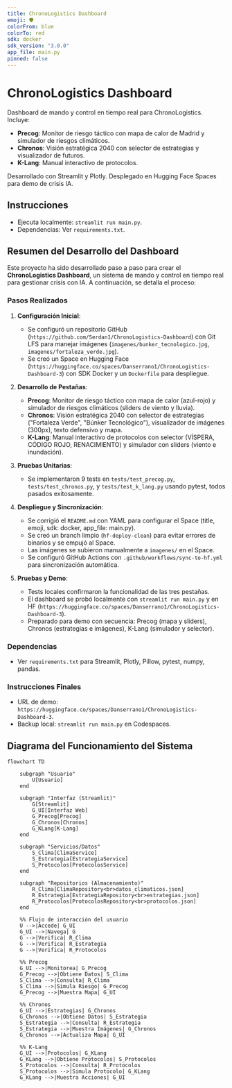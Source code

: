 ```yaml
---
title: ChronoLogistics Dashboard
emoji: 🛡️
colorFrom: blue
colorTo: red
sdk: docker
sdk_version: "3.0.0"
app_file: main.py
pinned: false
---
```


# ChronoLogistics Dashboard

Dashboard de mando y control en tiempo real para ChronoLogistics. Incluye:
- **Precog**: Monitor de riesgo táctico con mapa de calor de Madrid y simulador de riesgos climáticos.
- **Chronos**: Visión estratégica 2040 con selector de estrategias y visualizador de futuros.
- **K-Lang**: Manual interactivo de protocolos.

Desarrollado con Streamlit y Plotly. Desplegado en Hugging Face Spaces para demo de crisis IA.

## Instrucciones
- Ejecuta localmente: `streamlit run main.py`.
- Dependencias: Ver `requirements.txt`.

## Resumen del Desarrollo del Dashboard

Este proyecto ha sido desarrollado paso a paso para crear el **ChronoLogistics Dashboard**, un sistema de mando y control en tiempo real para gestionar crisis con IA. A continuación, se detalla el proceso:

### Pasos Realizados
1. **Configuración Inicial**:
   - Se configuró un repositorio GitHub (`https://github.com/Serdan1/ChronoLogistics-Dashboard`) con Git LFS para manejar imágenes (`imagenes/bunker_tecnologico.jpg`, `imagenes/fortaleza_verde.jpg`).
   - Se creó un Space en Hugging Face (`https://huggingface.co/spaces/Danserrano1/ChronoLogistics-Dashboard-3`) con SDK Docker y un `Dockerfile` para despliegue.

2. **Desarrollo de Pestañas**:
   - **Precog**: Monitor de riesgo táctico con mapa de calor (azul-rojo) y simulador de riesgos climáticos (sliders de viento y lluvia).
   - **Chronos**: Visión estratégica 2040 con selector de estrategias ("Fortaleza Verde", "Búnker Tecnológico"), visualizador de imágenes (300px), texto defensivo y mapa.
   - **K-Lang**: Manual interactivo de protocolos con selector (VÍSPERA, CÓDIGO ROJO, RENACIMIENTO) y simulador con sliders (viento e inundación).

3. **Pruebas Unitarias**:
   - Se implementaron 9 tests en `tests/test_precog.py`, `tests/test_chronos.py`, y `tests/test_k_lang.py` usando pytest, todos pasados exitosamente.

4. **Despliegue y Sincronización**:
   - Se corrigió el `README.md` con YAML para configurar el Space (title, emoji, sdk: docker, app_file: main.py).
   - Se creó un branch limpio (`hf-deploy-clean`) para evitar errores de binarios y se empujó al Space.
   - Las imágenes se subieron manualmente a `imagenes/` en el Space.
   - Se configuró GitHub Actions con `.github/workflows/sync-to-hf.yml` para sincronización automática.

5. **Pruebas y Demo**:
   - Tests locales confirmaron la funcionalidad de las tres pestañas.
   - El dashboard se probó localmente con `streamlit run main.py` y en HF (`https://huggingface.co/spaces/Danserrano1/ChronoLogistics-Dashboard-3`).
   - Preparado para demo con secuencia: Precog (mapa y sliders), Chronos (estrategias e imágenes), K-Lang (simulador y selector).

### Dependencias
- Ver `requirements.txt` para Streamlit, Plotly, Pillow, pytest, numpy, pandas.

### Instrucciones Finales
- URL de demo: `https://huggingface.co/spaces/Danserrano1/ChronoLogistics-Dashboard-3`.
- Backup local: `streamlit run main.py` en Codespaces.

## Diagrama del Funcionamiento del Sistema
```mermaid
flowchart TD

    subgraph "Usuario"
        U[Usuario]
    end

    subgraph "Interfaz (Streamlit)"
        G[Streamlit]
        G_UI[Interfaz Web]
        G_Precog[Precog]
        G_Chronos[Chronos]
        G_KLang[K-Lang]
    end

    subgraph "Servicios/Datos"
        S_Clima[ClimaService]
        S_Estrategia[EstrategiaService]
        S_Protocolos[ProtocolosService]
    end

    subgraph "Repositorios (Almacenamiento)"
        R_Clima[ClimaRepository<br>datos_climaticos.json]
        R_Estrategia[EstrategiaRepository<br>estrategias.json]
        R_Protocolos[ProtocolosRepository<br>protocolos.json]
    end

    %% Flujo de interacción del usuario
    U -->|Accede| G_UI
    G_UI -->|Navega| G
    G -->|Verifica| R_Clima
    G -->|Verifica| R_Estrategia
    G -->|Verifica| R_Protocolos

    %% Precog
    G_UI -->|Monitorea| G_Precog
    G_Precog -->|Obtiene Datos| S_Clima
    S_Clima -->|Consulta| R_Clima
    S_Clima -->|Simula Riesgo| G_Precog
    G_Precog -->|Muestra Mapa| G_UI

    %% Chronos
    G_UI -->|Estrategias| G_Chronos
    G_Chronos -->|Obtiene Datos| S_Estrategia
    S_Estrategia -->|Consulta| R_Estrategia
    S_Estrategia -->|Muestra Imágenes| G_Chronos
    G_Chronos -->|Actualiza Mapa| G_UI

    %% K-Lang
    G_UI -->|Protocolos| G_KLang
    G_KLang -->|Obtiene Protocolos| S_Protocolos
    S_Protocolos -->|Consulta| R_Protocolos
    S_Protocolos -->|Simula Protocolo| G_KLang
    G_KLang -->|Muestra Acciones| G_UI

